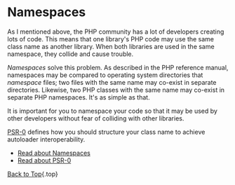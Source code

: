 # Namespaces

As I mentioned above, the PHP community has a lot of developers creating lots of code. This means that one library's PHP code may use the same class name as another library. When both libraries are used in the same namespace, they collide and cause trouble.

_Namespaces_ solve this problem. As described in the PHP reference manual, namespaces may be compared to operating system directories that _namespace_ files; two files with the same name may co-exist in separate directories. Likewise, two PHP classes with the same name may co-exist in separate PHP namespaces. It's as simple as that.

It is important for you to namespace your code so that it may be used by other developers without fear of colliding with other libraries.

[PSR-0][2] defines how you should structure your class name to achieve autoloader interoperability.

* [Read about Namespaces][1]
* [Read about PSR-0][2]

[Back to Top](#top){.top}

[1]: http://php.net/manual/en/language.namespaces.php
[2]: https://github.com/php-fig/fig-standards/blob/master/accepted/PSR-0.md
